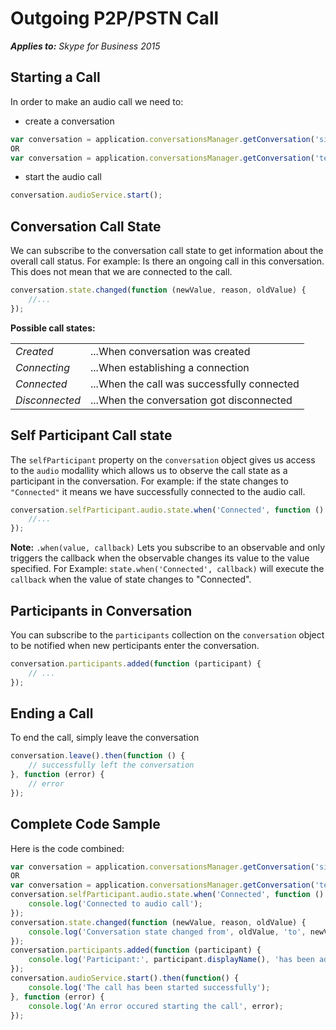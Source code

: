 
# Outgoing P2P/PSTN Call

 _**Applies to:** Skype for Business 2015_

## Starting a Call

In order to make an audio call we need to:
* create a conversation
```js
var conversation = application.conversationsManager.getConversation('sip:XXXX');
OR
var conversation = application.conversationsManager.getConversation('tel:+XXXX');
```
* start the audio call
```js
conversation.audioService.start();
```

## Conversation Call State
We can subscribe to the conversation call state to get information about the overall call status.
For example: Is there an ongoing call in this conversation. This does not mean that we are connected to the call.

```js
conversation.state.changed(function (newValue, reason, oldValue) {
    //...
});
```

**Possible call states:**

|||
|--------------|------------------------------------------|
| *Created* | ...When conversation was created
| *Connecting*    | ...When establishing a connection           |
| *Connected* | ...When the call was successfully connected |
| *Disconnected* | ...When the conversation got disconnected |

## Self Participant Call state
The `selfParticipant` property on the `conversation` object gives us access to the `audio` modallity which 
allows us to observe the call state as a participant in the conversation.
For example: if the state changes to `"Connected"` it means we have successfully connected to the audio call.

```js
conversation.selfParticipant.audio.state.when('Connected', function () {
    //...
});
```

**Note:** `.when(value, callback)` Lets you subscribe to an observable and only triggers the callback when the observable changes its value to the value specified.
For Example: `state.when('Connected', callback)` will execute the `callback` when the value of state changes to "Connected".

## Participants in Conversation
You can subscribe to the `participants` collection on the `conversation` object to be notified when new perticipants enter the conversation.

```js
conversation.participants.added(function (participant) {
    // ...
});
```

## Ending a Call
To end the call, simply leave the conversation

```js
conversation.leave().then(function () {
    // successfully left the conversation
}, function (error) {
    // error
});
```

## Complete Code Sample
Here is the code combined:

```js
var conversation = application.conversationsManager.getConversation('sip:XXXX');
OR
var conversation = application.conversationsManager.getConversation('tel:+XXXX');
conversation.selfParticipant.audio.state.when('Connected', function () {
    console.log('Connected to audio call');
});
conversation.state.changed(function (newValue, reason, oldValue) {
    console.log('Conversation state changed from', oldValue, 'to', newValue);
});
conversation.participants.added(function (participant) {
    console.log('Participant:', participant.displayName(), 'has been added to the conversation');
});
conversation.audioService.start().then(function() {
    console.log('The call has been started successfully');
}, function (error) {
    console.log('An error occured starting the call', error);
});
```